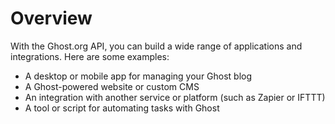 # Overview

With the Ghost.org API, you can build a wide range of applications and
integrations. Here are some examples:

- A desktop or mobile app for managing your Ghost blog
- A Ghost-powered website or custom CMS
- An integration with another service or platform (such as Zapier or IFTTT)
- A tool or script for automating tasks with Ghost
